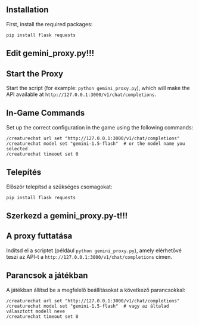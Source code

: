 ## Installation

First, install the required packages:

```
pip install flask requests
```
## Edit gemini_proxy.py!!!

## Start the Proxy

Start the script (for example: `python gemini_proxy.py`), which will make the API available at `http://127.0.0.1:3000/v1/chat/completions`.

## In-Game Commands

Set up the correct configuration in the game using the following commands:

```
/creaturechat url set "http://127.0.0.1:3000/v1/chat/completions"
/creaturechat model set "gemini-1.5-flash"  # or the model name you selected
/creaturechat timeout set 0
```

## Telepítés

Először telepítsd a szükséges csomagokat:

```
pip install flask requests
```

## Szerkezd a gemini_proxy.py-t!!!

## A proxy futtatása

Indítsd el a scriptet (például `python gemini_proxy.py`), amely elérhetővé teszi az API-t a `http://127.0.0.1:3000/v1/chat/completions` címen.

## Parancsok a játékban

A játékban állítsd be a megfelelő beállításokat a következő parancsokkal:

```
/creaturechat url set "http://127.0.0.1:3000/v1/chat/completions"
/creaturechat model set "gemini-1.5-flash"  # vagy az általad választott modell neve
/creaturechat timeout set 0
```
